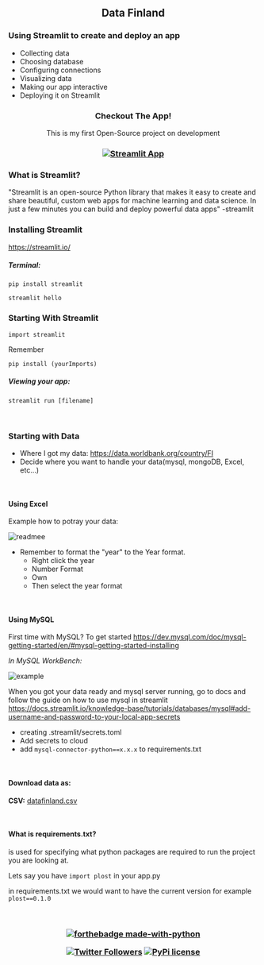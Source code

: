 <h2 align="center">Data Finland</h2>

<h3>Using Streamlit to create and deploy an app</h3>

- Collecting data
- Choosing database
- Configuring connections
- Visualizing data
- Making our app interactive
- Deploying it on Streamlit

<h3 align="center">Checkout The App!
 </h3>
<p align="center">This is my first Open-Source project on development</p>

<h3 align="center">
  
[![Streamlit App](https://static.streamlit.io/badges/streamlit_badge_black_red.svg)](https://share.streamlit.io/elmerivincent/finlandnow/main/app.py)

</h3>

### What is Streamlit?
<p>"Streamlit is an open-source Python library that makes it easy to create and share beautiful, custom web apps for machine learning and data science. In just a few minutes you can build and deploy powerful data apps" -streamlit </p>

### Installing Streamlit

https://streamlit.io/

##### Terminal:
`pip install streamlit`

`streamlit hello`

### Starting With Streamlit

`import streamlit`

Remember 

`pip install (yourImports)`

##### Viewing your app:

`streamlit run [filename]`

<br>

### Starting with Data

- Where I got my data: https://data.worldbank.org/country/FI
- Decide where you want to handle your data(mysql, mongoDB, Excel, etc...)

<br>

#### Using Excel

Example how to potray your data:

![readmee](https://user-images.githubusercontent.com/77973084/134701782-a252f0db-90a1-47fd-b0ce-e2910d26ca18.png)

- Remember to format the "year" to the Year format.
  - Right click the year 
  - Number Format
  - Own
  - Then select the year format

 <br>
 
 
 #### Using MySQL
 
 First time with MySQL? To get started https://dev.mysql.com/doc/mysql-getting-started/en/#mysql-getting-started-installing
 
 *In MySQL WorkBench:*
 
 ![example](https://user-images.githubusercontent.com/77973084/140620794-6f23ef5e-eeac-46ab-8149-429517bbb28a.png)
 
 When you got your data ready and mysql server running, go to docs and follow the guide on how to use mysql in streamlit
 https://docs.streamlit.io/knowledge-base/tutorials/databases/mysql#add-username-and-password-to-your-local-app-secrets
 
 - creating .streamlit/secrets.toml
 - Add secrets to cloud
 - add `mysql-connector-python==x.x.x` to requirements.txt

 <br>
 
 #### Download data as:
 
 **CSV:**
 [datafinland.csv](https://github.com/ElmeriVincent/FinlandNow/files/7491101/datafinland.csv)
 
 
 <br>

 #### What is requirements.txt?
 is used for specifying what python packages are required to run the project you are looking at.
 
 Lets say you have `import plost` in your app.py
 
 in requirements.txt we would want to have the current version for example `plost==0.1.0`
 
 <br>
 

<h3 align="center">

[![forthebadge made-with-python](http://ForTheBadge.com/images/badges/made-with-python.svg)](https://www.python.org/)

[![Twitter Followers](https://badgen.net/twitter/follow/ElmeriVincent)](https://twitter.com/ElmeriVincent)
[![PyPi license](https://badgen.net/pypi/license/pip/)](https://pypi.com/project/pip/)

  
</h3>
    

    
  



  
   
  

